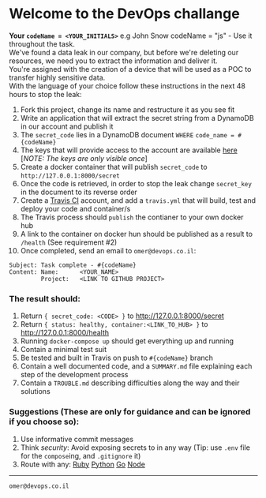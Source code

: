 # Welcome to the DevOps challange

**Your `codeName = <YOUR_INITIALS>`** e.g John Snow codeName = "js" - Use it throughout the task.  
We've found a data leak in our company, but before we're deleting our resources, we need you to extract the information and deliver it.  
You're assigned with the creation of a device that will be used as a POC to transfer highly sensitive data.  
With the language of your choice follow these instructions in the next 48 hours to stop the leak:  

1. Fork this project, change its name and restructure it as you see fit
2. Write an application that will extract the secret string from a DynamoDB in our account and publish it
3. The `secret_code` lies in a DynamoDB document `WHERE` `code_name = #{codeName}` 
4. The keys that will provide access to the account are available [here](https://pass.spot.im) [*NOTE: The keys are only visible once*]
5. Create a docker container that will publish `secret_code` to `http://127.0.0.1:8000/secret`
6. Once the code is retrieved, in order to stop the leak change `secret_key` in the document to its reverse order
7. Create a [Travis CI](https://travis-ci.org/) account, and add a `travis.yml` that will build, test and deploy your code and container/s
8. The Travis process should `publish` the contianer to your own docker hub
9. A link to the container on docker hun should be published as a result to `/health` (See requirement #2)
10. Once completed, send an email to `omer@devops.co.il`:
```
Subject: Task complete - #{codeName}
Content: Name:      <YOUR_NAME>
         Project:   <LINK TO GITHUB PROJECT>
```


### The result should:

1. Return `{ secret_code: <CODE> }` to http://127.0.0.1:8000/secret
2. Return `{ status: healthy, container:<LINK_TO_HUB> }` to http://127.0.0.1:8000/health
3. Running `docker-compose up` should get everything up and running
4. Contain a minimal test suit
5. Be tested and built in Travis on push to `#{codeName}` branch
6. Contain a well documented code, and a `SUMMARY.md` file explaining each step of the development process
7. Contain a `TROUBLE.md` describing difficulties along the way and their solutions


### Suggestions (These are only for guidance and can be ignored if you choose so):

1. Use informative commit messages
2. Think *security*: Avoid exposing secrets to in any way (Tip: use `.env` file for the `compose`ing, and `.gitignore` it)
3. Route with any: [Ruby](https://github.com/sinatra/sinatra) [Python](http://flask.pocoo.org/) [Go](https://golang.org/pkg/net/http/) [Node](https://www.npmjs.com/package/http-server)
---

```
omer@devops.co.il
```
